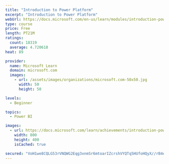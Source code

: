 ```yaml
---
title: "Introduction to Power Platform"
excerpt: "Introduction to Power Platform"
webUrl: https://docs.microsoft.com/en-us/learn/modules/introduction-power-platform/
type: course
price: Free
length: PT21M
ratings:
  count: 18319
  average: 4.720618
heat: 89

provider:
  name: Microsoft Learn
  domain: microsoft.com
  images:
    - url: /assets/images/organizations/microsoft.com-50x50.jpg
      width: 50
      height: 50

levels:
  - Beginner

topics:
  - Power BI

images:
  - url: https://docs.microsoft.com/learn/achievements/introduction-power-platform-social.png
    width: 800
    height: 400
    isCached: true

secured: "VoH1we8CQLG53rVNQWG2Eqg3xnmSr6mtoarIZcrshVYQTq5HUfoHQyX//rB4exZbQSDd8Dg9u8jUyXR19LNvTiuxuLbEj5mgPCZfpsOZzTQxrQv9PRoD5bqKtqSl+0afXMF2p9F+xdaQinkuCs8WBBPe2xH/8g6zgNk2xFghUXrG73a3mMOve/uGJnZmPFzU7hsMsqKoJ33zz4RwvFKklzdXyt4VevYB53xeRlNIk0+QV+itIRmkJQUFTHLouOX/WoEkLmeU0YhKkdvngDng/m3Uk6zWKO61YlENjvqUM89iUIkxY4R3V+3d9iNufRdPIo5oa7W4qQIPsswIKNwHJ41r8lS+n/tCNoYYiDNzzAd0CQ2IeU74XHmaLmuM/yfOEf7uPHESoRhCJhxknRD59dKwHdKA5FrrPQBq8TMJdTn72reGmnDSr01QI5d5OrT7;StumxZeWzTsCixiPy5XDjA=="
---
```


